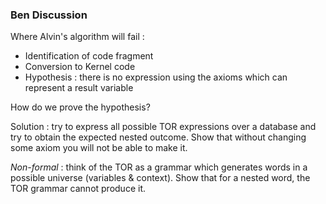 ### Ben Discussion

Where Alvin's algorithm will fail :

 - Identification of code fragment
 - Conversion to Kernel code
 - Hypothesis : there is no expression using the axioms which can represent a result variable

How do we prove the hypothesis?

Solution : try to express all possible TOR expressions over a database and try to obtain the expected nested outcome. Show that without changing some axiom you will not be able to make it.

*Non-formal* : think of the TOR as a grammar which generates words in a possible universe (variables & context). Show that for a nested word, the TOR grammar cannot produce it.